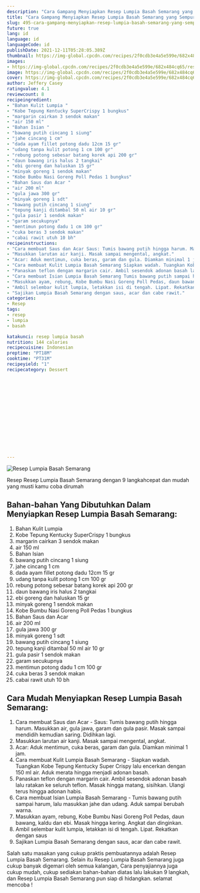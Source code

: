 ```yaml
---
description: "Cara Gampang Menyiapkan Resep Lumpia Basah Semarang yang Sempurna"
title: "Cara Gampang Menyiapkan Resep Lumpia Basah Semarang yang Sempurna"
slug: 495-cara-gampang-menyiapkan-resep-lumpia-basah-semarang-yang-sempurna
future: true
lang: id
language: id
languageCode: id
publishDate: 2021-12-11T05:28:05.389Z 
thumbnail: https://img-global.cpcdn.com/recipes/2f0cdb3e4a5e599e/682x484cq65/resep-lumpia-basah-semarang-foto-resep-utama.png
images:
- https://img-global.cpcdn.com/recipes/2f0cdb3e4a5e599e/682x484cq65/resep-lumpia-basah-semarang-foto-resep-utama.png
image: https://img-global.cpcdn.com/recipes/2f0cdb3e4a5e599e/682x484cq65/resep-lumpia-basah-semarang-foto-resep-utama.png
cover: https://img-global.cpcdn.com/recipes/2f0cdb3e4a5e599e/682x484cq65/resep-lumpia-basah-semarang-foto-resep-utama.png
author: Jeffery Casey
ratingvalue: 4.1
reviewcount: 8
recipeingredient:
- "Bahan Kulit Lumpia "
- "Kobe Tepung Kentucky SuperCrispy 1 bungkus"
- "margarin cairkan 3 sendok makan"
- "air 150 ml"
- "Bahan Isian "
- "bawang putih cincang 1 siung"
- "jahe cincang 1 cm"
- "dada ayam fillet potong dadu 12cm 15 gr"
- "udang tanpa kulit potong 1 cm 100 gr"
- "rebung potong sebesar batang korek api 200 gr"
- "daun bawang iris halus 2 tangkai"
- "ebi goreng dan haluskan 15 gr"
- "minyak goreng 1 sendok makan"
- "Kobe Bumbu Nasi Goreng Poll Pedas 1 bungkus"
- "Bahan Saus dan Acar "
- "air 200 ml"
- "gula jawa 300 gr"
- "minyak goreng 1 sdt"
- "bawang putih cincang 1 siung"
- "tepung kanji ditambal 50 ml air 10 gr"
- "gula pasir 1 sendok makan"
- "garam secukupnya"
- "mentimun potong dadu 1 cm 100 gr"
- "cuka beras 3 sendok makan"
- "cabai rawit utuh 10 bh"
recipeinstructions:
- "Cara membuat Saus dan Acar Saus: Tumis bawang putih hingga harum. Masukkan air, gula jawa, garam dan gula pasir. Masak sampai mendidih kemudian saring. Didihkan lagi."
- "Masukkan larutan air kanji. Masak sampai mengental, angkat."
- "Acar: Aduk mentimun, cuka beras, garam dan gula. Diamkan minimal 1 jam."
- "Cara membuat Kulit Lumpia Basah Semarang Siapkan wadah. Tuangkan Kobe Tepung Kentucky Super Crispy lalu encerkan dengan 150 ml air. Aduk merata hingga menjadi adonan basah."
- "Panaskan teflon dengan margarin cair. Ambil sesendok adonan basah lalu ratakan ke seluruh teflon. Masak hingga matang, sisihkan. Ulangi terus hingga adonan habis."
- "Cara membuat Isian Lumpia Basah Semarang Tumis bawang putih sampai harum, lalu masukkan jahe dan udang. Aduk sampai berubah warna."
- "Masukkan ayam, rebung, Kobe Bumbu Nasi Goreng Poll Pedas, daun bawang, kaldu dan ebi. Masak hingga kering. Angkat dan dinginkan."
- "Ambil selembar kulit lumpia, letakkan isi di tengah. Lipat. Rekatkan dengan saus"
- "Sajikan Lumpia Basah Semarang dengan saus, acar dan cabe rawit."
categories:
- Resep
tags:
- resep
- lumpia
- basah

katakunci: resep lumpia basah 
nutrition: 144 calories
recipecuisine: Indonesian
preptime: "PT18M"
cooktime: "PT31M"
recipeyield: "1"
recipecategory: Dessert


     
    
    
    
    
    
    
    
    
    
    
      
    
---
```



![Resep Lumpia Basah Semarang](https://img-global.cpcdn.com/recipes/2f0cdb3e4a5e599e/682x484cq65/resep-lumpia-basah-semarang-foto-resep-utama.png)

Resep Resep Lumpia Basah Semarang    dengan 9 langkahcepat dan mudah yang musti kamu coba dirumah

<!--inarticleads1-->

## Bahan-bahan Yang Dibutuhkan Dalam Menyiapkan Resep Lumpia Basah Semarang:

1. Bahan Kulit Lumpia 
1. Kobe Tepung Kentucky SuperCrispy 1 bungkus
1. margarin cairkan 3 sendok makan
1. air 150 ml
1. Bahan Isian 
1. bawang putih cincang 1 siung
1. jahe cincang 1 cm
1. dada ayam fillet potong dadu 12cm 15 gr
1. udang tanpa kulit potong 1 cm 100 gr
1. rebung potong sebesar batang korek api 200 gr
1. daun bawang iris halus 2 tangkai
1. ebi goreng dan haluskan 15 gr
1. minyak goreng 1 sendok makan
1. Kobe Bumbu Nasi Goreng Poll Pedas 1 bungkus
1. Bahan Saus dan Acar 
1. air 200 ml
1. gula jawa 300 gr
1. minyak goreng 1 sdt
1. bawang putih cincang 1 siung
1. tepung kanji ditambal 50 ml air 10 gr
1. gula pasir 1 sendok makan
1. garam secukupnya
1. mentimun potong dadu 1 cm 100 gr
1. cuka beras 3 sendok makan
1. cabai rawit utuh 10 bh



<!--inarticleads2-->

## Cara Mudah Menyiapkan Resep Lumpia Basah Semarang:

1. Cara membuat Saus dan Acar - Saus: Tumis bawang putih hingga harum. Masukkan air, gula jawa, garam dan gula pasir. Masak sampai mendidih kemudian saring. Didihkan lagi.
1. Masukkan larutan air kanji. Masak sampai mengental, angkat.
1. Acar: Aduk mentimun, cuka beras, garam dan gula. Diamkan minimal 1 jam.
1. Cara membuat Kulit Lumpia Basah Semarang - Siapkan wadah. Tuangkan Kobe Tepung Kentucky Super Crispy lalu encerkan dengan 150 ml air. Aduk merata hingga menjadi adonan basah.
1. Panaskan teflon dengan margarin cair. Ambil sesendok adonan basah lalu ratakan ke seluruh teflon. Masak hingga matang, sisihkan. Ulangi terus hingga adonan habis.
1. Cara membuat Isian Lumpia Basah Semarang - Tumis bawang putih sampai harum, lalu masukkan jahe dan udang. Aduk sampai berubah warna.
1. Masukkan ayam, rebung, Kobe Bumbu Nasi Goreng Poll Pedas, daun bawang, kaldu dan ebi. Masak hingga kering. Angkat dan dinginkan.
1. Ambil selembar kulit lumpia, letakkan isi di tengah. Lipat. Rekatkan dengan saus
1. Sajikan Lumpia Basah Semarang dengan saus, acar dan cabe rawit.




Salah satu masakan yang cukup praktis pembuatannya adalah  Resep Lumpia Basah Semarang. Selain itu  Resep Lumpia Basah Semarang  juga cukup banyak digemari oleh semua kalangan, Cara penyajiannya juga cukup mudah, cukup sediakan bahan-bahan diatas lalu lakukan 9 langkah, dan  Resep Lumpia Basah Semarang  pun siap di hidangkan. selamat mencoba !
